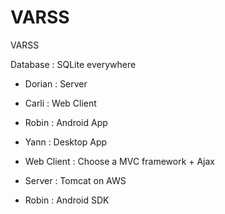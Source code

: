 VARSS
=====

VARSS

Database : SQLite everywhere 

* Dorian : Server 
* Carli : Web Client
* Robin : Android App
* Yann : Desktop App

* Web Client : Choose a MVC framework + Ajax 
* Server : Tomcat on AWS
* Robin : Android SDK
